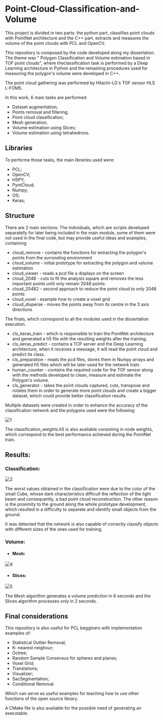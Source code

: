 # Point-Cloud-Classification-and-Volume

This project is divided in two parts: the python part, classifies point clouds with PointNet architecture and the C++ part, extracts and measures the volume of the point clouds with PCL and OpenCV.

This repository is composed by the code developed along my dissertation. The theme was " Polygon Classification and Volume estimation based in TOF point clouds", where theclassification task is performed by a Deep Learning architecture in Python and the remaining procedures used for measuring the polygon's volume were developed in C++. 

The point cloud gathering was performed by Hitachi-LG's TOF sensor HLS L-FOM5.

In this work, 6 main tasks are performed:
- Dataset augmentation;
- Points removal and filtering;
- Point cloud classification;
- Mesh generation;
- Volume estimation using Slices;
- Volume estimation using tetrahedrons.

## Libraries

To performe those tasks, the main libraries used were: 
- PCL;
- OpenCV;
- H5PY;
- PyntCloud;
- Numpy;
- OS;
- Keras;

## Structure

There are 2 main sections: 
The individuals, which are scripts developed separatelly for later being included in the main module, some of them were not used in the final code, but may provide useful ideas and examples, containing:
- cloud_remove - contains the functions for extracting the polygon's points from the surronding environment
- cloud_volume - initial prototype for extracting the polygon and volume estimation
- cloud_viewer - reads a pcd file a displays on the screen
- cloud_2048 - cuts to fit the analysis square and removes the less important points until only remain 2048 points
- cloud_20482 - second approach to reduce the point cloud to only 2048 points 
- cloud_voxel - example how to create a voxel grid
- cloud_disperse - moves the points away from its centre in the 3 axis directions

The finals, which correspond to all the modules used in the dissertation execution.
- cls_keras_train - which is responsible to train the PointNet architecture and generated a h5 file with the resulting weights after the training.
- cls_keras_predict - contains a TCP server and the Deep Learning architecture, when it receives a message, it will read the point cloud and predict its class.
- cls_preparation - reads the pcd files, stores them in Numpy arrays and generated h5 files which will be later used for the network train.
- human_counter - contains the required code for the TOF sensor along with the methods developed to clean, measure and estimate the Polygon's volume.
- cls_generator - takes the point clouds captured, cuts, transpose and rotates them in order to generate more point clouds and create a bigger dataset, which could provide better classification results.

Multiple datasets were created in order to enhance the accuracy of the classification network and the polygons used were the following:

![1](https://user-images.githubusercontent.com/39749315/68707811-623cd100-058a-11ea-9a65-dd881f4c4f69.JPG)

The classification_weights.h5 is also available consisting in node weights, which correspond to the best performance achieved during the PointNet train.

## Results:

### Classification:

![2](https://user-images.githubusercontent.com/39749315/68708096-e8591780-058a-11ea-9c12-206a10f5b8ba.JPG)

The worst values obtained in the classification were due to the color of the small Cube, whose dark characteristics difficult the reflection of the light beam and consequently, a bad point cloud reconstruction. The other reason is the proximity to the ground along the whole prototype development, which resulted in a difficulty to separete and identify small objects from the ground.

It was detected that the network is also capable of correctly classify objects with different sizes of the ones used for training.


### Volume:

- #### Mesh:

![4](https://user-images.githubusercontent.com/39749315/68708102-eabb7180-058a-11ea-8124-abedd25c9a40.JPG)

- #### Slices:

![5](https://user-images.githubusercontent.com/39749315/68708106-eb540800-058a-11ea-8d87-b8c2a541b9a8.JPG)

The Mesh algorithm generates a volume prediction in 6 seconds and the Slices algorithm processes only in 2 seconds.

## Final considerations

This repository is also useful for PCL begginers with implementation examples of:
- Statistical Outlier Removal;
- K- nearest neighour;
- Octree;
- Random Sample Consensus for spheres and planes;
- Voxel Grid;
- Translations;
- Visualizer;
- SacSegmentation;
- Conditional Removal.

Which can serve as useful examples for teaching how to use other functions of the open source library.

A CMake file is also available for the possible need of generating an executable.


